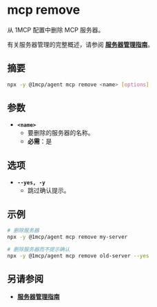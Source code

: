 # mcp remove

从 1MCP 配置中删除 MCP 服务器。

有关服务器管理的完整概述，请参阅 **[服务器管理指南](../../guide/server-management)**。

## 摘要

```bash
npx -y @1mcp/agent mcp remove <name> [options]
```

## 参数

- **`<name>`**
  - 要删除的服务器的名称。
  - **必需**：是

## 选项

- **`--yes, -y`**
  - 跳过确认提示。

## 示例

```bash
# 删除服务器
npx -y @1mcp/agent mcp remove my-server

# 删除服务器而不提示确认
npx -y @1mcp/agent mcp remove old-server --yes
```

## 另请参阅

- **[服务器管理指南](../../guide/server-management)**
